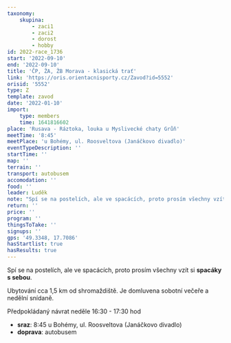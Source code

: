 ```yaml
---
taxonomy:
    skupina:
        - zaci1
        - zaci2
        - dorost
        - hobby
id: 2022-race_1736
start: '2022-09-10'
end: '2022-09-10'
title: 'ČP, ŽA, ŽB Morava - klasická trať'
link: 'https://oris.orientacnisporty.cz/Zavod?id=5552'
orisid: '5552'
type: Z
template: zavod
date: '2022-01-10'
import:
    type: members
    time: 1641816602
place: 'Rusava - Ráztoka, louka u Myslivecké chaty Grůň'
meetTime: '8:45'
meetPlace: 'u Bohémy, ul. Roosveltova (Janáčkovo divadlo)'
eventTypeDescription: ''
startTime: ''
map: ''
terrain: ''
transport: autobusem
accomodation: ''
food: ''
leader: Luděk
note: "Spí se na postelích, ale ve spacácích, proto prosím všechny vzít si **spacáky s sebou**.\r\n\r\nUbytování cca 1,5 km od shromaždiště.\r\nJe domluvena sobotní večeře a nedělní snídaně.\r\n\r\nPředpokládaný návrat neděle 16:30 - 17:30 hod"
return: ''
price: ''
program: ''
thingsToTake: ''
signups: ''
gps: '49.3348, 17.7086'
hasStartlist: true
hasResults: true
---
```


Spí se na postelích, ale ve spacácích, proto prosím všechny vzít si **spacáky s sebou**.

Ubytování cca 1,5 km od shromaždiště.
Je domluvena sobotní večeře a nedělní snídaně.

Předpokládaný návrat neděle 16:30 - 17:30 hod
* **sraz**: 8:45 u Bohémy, ul. Roosveltova (Janáčkovo divadlo)
* **doprava**: autobusem
